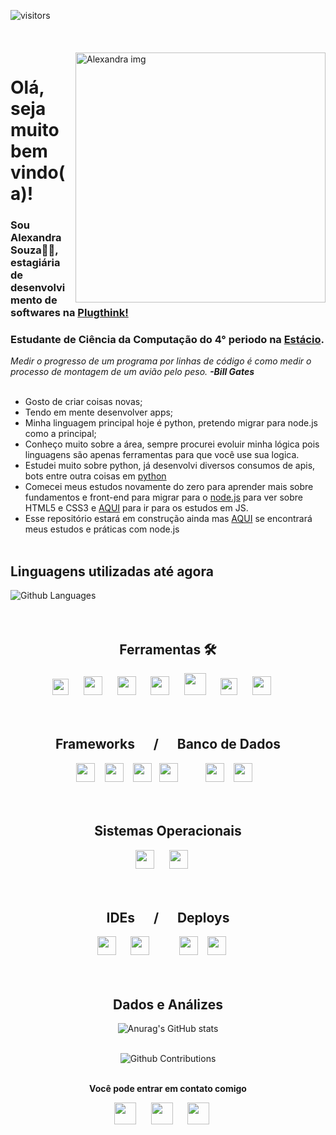  ![visitors](http://estruyf-github.azurewebsites.net/api/VisitorHit?user=alexandrabsouz&repo=alexandrabsouz&countColorcountColor)
 <br><br><br><br>
<img src="https://github.com/alexandrabsouz/alexandrabsouz/blob/main/img/165528202_266144248393645_1591799314726794611_n-removebg-preview.png" min-width="400px" max-width="400px" width="400px" align="right" alt="Alexandra img">

# Olá, seja muito bem vindo(a)!
### Sou Alexandra Souza👩‍💻, estagiária de desenvolvimento de softwares na [Plugthink!](https://plugthink.com/)
### Estudante de Ciência da Computação do 4° periodo na [Estácio](https://matriculas.estacio.br/ciencia-da-computacao#:~:text=O%20Curso%20Superior%20de%20bacharelado,nas%20pessoas%20e%20na%20sociedade.).
 _Medir o progresso de um programa por linhas de código é como medir o processo de montagem de um avião pelo peso. <b>-Bill Gates_</b>
 <br><br>
 
 - Gosto de criar coisas novas;
 - Tendo em mente desenvolver apps;
 - Minha linguagem principal hoje é python, pretendo migrar para node.js como a principal;
 - Conheço muito sobre a área, sempre procurei evoluir minha lógica pois linguagens são apenas ferramentas para que você use sua logica.
 - Estudei muito sobre python, já desenvolvi diversos consumos de apis, bots entre outra coisas em [python](https://github.com/alexandrabsouz/cursos-python)
 - Comecei meus estudos novamente do zero para aprender mais sobre fundamentos e front-end para migrar para o [node.js](https://github.com/alexandrabsouz/cursos-html-css.git) para ver sobre HTML5 e CSS3 e [AQUI](https://github.com/alexandrabsouz/cursos-js) para ir para os estudos em JS.
 - Esse repositório estará em construção ainda mas [AQUI](https://github.com/alexandrabsouz/cursos-node.js) se encontrará meus estudos e práticas com node.js
 <br><br>

## Linguagens utilizadas até agora
![Github Languages](https://github-readme-stats.vercel.app/api/top-langs/?username=alexandrabsouz&layout=compact&count_private=true&hide_border=true&theme=nightowl&show_icons=true)
<br><br><br>


<div align="center"><h2> Ferramentas 🛠 </h2><div> 
<div align="center">
  <img width=26 src="https://github.com/alexandrabsouz/alexandrabsouz/blob/main/img/logo-python.png"></a> &nbsp;&nbsp;&nbsp;&nbsp;
  <img width=30 src="https://github.com/alexandrabsouz/alexandrabsouz/blob/main/img/icons8-logotipo-javascript-50.png"></a> &nbsp;&nbsp;&nbsp;&nbsp;
  <img width=30 src="https://github.com/alexandrabsouz/alexandrabsouz/blob/main/img/icons8-html-5-48.png"></a> &nbsp;&nbsp;&nbsp;&nbsp;
  <img width=30 src="https://github.com/alexandrabsouz/alexandrabsouz/blob/main/img/icons8-css3-48.png"></a> &nbsp;&nbsp;&nbsp;&nbsp;
  <img width=35 src="https://github.com/alexandrabsouz/alexandrabsouz/blob/main/img/logo-nodejs.png"></a> &nbsp;&nbsp;&nbsp;&nbsp;
  <img width=27 src="https://github.com/alexandrabsouz/alexandrabsouz/blob/main/img/logo-typescript.png"></a> &nbsp;&nbsp;&nbsp;&nbsp;
  <img width=30 src="https://github.com/alexandrabsouz/alexandrabsouz/blob/main/img/icons8-c-afiado-logotipo-2-48.png"></a> &nbsp;&nbsp;&nbsp;&nbsp;
 </div>
 <br><br>
 

<div align="center"><h2> Frameworks &nbsp;&nbsp;&nbsp;&nbsp;  / &nbsp;&nbsp;&nbsp;&nbsp; Banco de Dados  </h2><div> 
<div align="center">
  <img width=30 src="https://github.com/alexandrabsouz/alexandrabsouz/blob/main/img/logo-flask.png"></a> &nbsp;&nbsp;
  <img width=30 src="https://github.com/alexandrabsouz/alexandrabsouz/blob/main/img/icons8-django-48.png"></a> &nbsp;&nbsp;
  <img width=30 src="https://github.com/alexandrabsouz/alexandrabsouz/blob/main/img/icons8-bootstrap-48.png"></a>&nbsp;&nbsp;
  <img width=30 src="https://github.com/alexandrabsouz/alexandrabsouz/blob/main/img/logo-react.png"></a> &nbsp;&nbsp;&nbsp;&nbsp;&nbsp;&nbsp;&nbsp;&nbsp;&nbsp;
  <img width=30 src="https://github.com/alexandrabsouz/alexandrabsouz/blob/main/img/icons8-logo-mysql-48.png"></a> &nbsp;&nbsp;
 <img width=30 src="https://github.com/alexandrabsouz/alexandrabsouz/blob/main/img/logo-postgresql.png"></a> &nbsp;&nbsp;
 <div>
<br><br>
 

<div align="center"><h2> Sistemas Operacionais </h2><div> 
<div align="center">
 <img width=30 src="https://github.com/alexandrabsouz/alexandrabsouz/blob/main/img/icons8-linux-48.png"></a> &nbsp;&nbsp;&nbsp;&nbsp;
 <img width=30 src="https://github.com/alexandrabsouz/alexandrabsouz/blob/main/img/icons8-windows-10-48.png"></a> &nbsp;&nbsp;&nbsp;&nbsp;
</div>
<br><br>


<div align="center"><h2> IDEs &nbsp;&nbsp;&nbsp;&nbsp;  / &nbsp;&nbsp;&nbsp;&nbsp; Deploys  </h2><div> 
<div align="center">
 <img width=30 src="https://github.com/alexandrabsouz/alexandrabsouz/blob/main/img/icons8-visual-studio-code-2019-48.png"></a> &nbsp;&nbsp;&nbsp;&nbsp;
 <img width=30 src="https://github.com/alexandrabsouz/alexandrabsouz/blob/main/img/icons8-pycharm-48.png"></a> &nbsp;&nbsp;&nbsp;&nbsp;&nbsp;&nbsp;&nbsp;&nbsp;&nbsp;&nbsp;
 <img width=30 src="https://github.com/alexandrabsouz/alexandrabsouz/blob/main/img/icons8-amazon-web-services-48.png"></a> &nbsp;&nbsp;
 <img width=30 src="https://github.com/alexandrabsouz/alexandrabsouz/blob/main/img/icons8-heroku-48.png"></a> &nbsp;&nbsp;&nbsp;&nbsp;
</div>
<br><br>
 


 ## Dados e Análizes

 ![Anurag's GitHub stats](https://github-readme-stats.vercel.app/api?username=alexandrabsouz&hide_border=true&theme=nightowl&show_icons=true)
 <br><br>

 ![Github Contributions](https://github-readme-streak-stats.herokuapp.com/?user=alexandrabsouz&hide_border=true&theme=nightowl&show_icons=true)
 <br><br>


<p align="center"><b>Você pode entrar em contato comigo</b></p>

<p align="center">
 <a href="https://www.instagram.com/alexandrabsouz/"><img width=35 src="https://cdn.worldvectorlogo.com/logos/instagram-2-1.svg"></a> &nbsp;&nbsp;&nbsp;&nbsp; <a href="https://www.linkedin.com/in/alexandrabsouz/"><img width=35 src="https://cdn.worldvectorlogo.com/logos/linkedin-icon.svg"></a> &nbsp;&nbsp;&nbsp;&nbsp; <a href="https://api.whatsapp.com/send?phone=5593984232497&text=Que%20bacana!%20%C3%89%20um%20prazer%20receber%20voc%C3%AA%20aqui%20no%20WhatsApp.%20Estou%20%C3%A0%20sua%20disposi%C3%A7%C3%A3o."><img width=35 src="https://cdn.worldvectorlogo.com/logos/whatsapp-symbol.svg"></a> &nbsp;&nbsp;&nbsp;&nbsp;   
</p>


